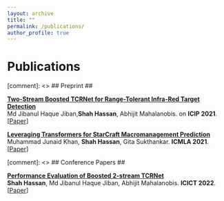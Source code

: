 ```yaml
---
layout: archive
title: ""
permalink: /publications/
author_profile: true
---
```


# <i class="fa fa-fw fa-copy"></i> Publications #

[comment]: <> ## Preprint ##

<p>
<a href="http://shahhassansh.github.io/sh/publications/"></a>
<b><a href="http://shahhassansh.github.io/sh/publications/2streamtcr"> Two-Stream Boosted TCRNet for Range-Tolerant Infra-Red Target Detection </a></b><br>
Md Jibanul Haque Jiban,<b>Shah Hassan</b>, Abhijit Mahalanobis.
 on <b>ICIP 2021</b>.<br>
[<a href="https://ieeexplore.ieee.org/abstract/document/9506170">Paper</a>]
<br clear="left">
</p>


<p>
<a href="http://shahhassansh.github.io/sh/publications/starcraft"></a>
<b><a href="http://shahhassansh.github.io/sh/publications/starcraft"> Leveraging Transformers for StarCraft Macromanagement Prediction</a></b><br>
Muhammad Junaid Khan, <b>Shah Hassan</b>, Gita Sukthankar. 
<b>ICMLA 2021</b>.<br>
[<a href="https://ieeexplore.ieee.org/abstract/document/9680028">Paper</a>]
<br clear="left">
</p>

[comment]: <> ## Conference Papers ##

<p>
<a href="http://shahhassansh.github.io/sh/publications/performer_tcr"></a>
<b><a href="http://shahhassansh.github.io/sh/publications/performer_tcr"> Performance Evaluation of Boosted 2-stream TCRNet</a></b><br>
<b>Shah Hassan</b>, Md Jibanul Haque Jiban, Abhijit Mahalanobis. 
  <b>ICICT 2022</b>.<br>
[<a href="https://www.crcv.ucf.edu/wp-content/uploads/2018/11/paper.pdf">Paper</a>]
<br clear="left">
</p>

<!---
## Dissertation ##

<p>
<a href="http://zczcwh.github.io/publications/Dissertation"></a>
<b><a href="http://zczcwh.github.io/publications/Dissertation">Reliable Biometric Estimation from Colorimetric Data</a></b><br> 
<b>Ce Zheng</b>. Master's dissertation. Tufts University, Medford, MA. 2019.<br>
[<a href="https://search.proquest.com/openview/f86134abd0f33384d4230088d6366890/1?cbl=18750&diss=y&pq-origsite=gscholar">Paper</a>]
<br clear="left">
</p>

-->
